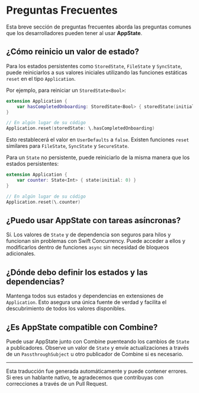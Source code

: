 # Preguntas Frecuentes

Esta breve sección de preguntas frecuentes aborda las preguntas comunes que los desarrolladores pueden tener al usar **AppState**.

## ¿Cómo reinicio un valor de estado?

Para los estados persistentes como `StoredState`, `FileState` y `SyncState`, puede reiniciarlos a sus valores iniciales utilizando las funciones estáticas `reset` en el tipo `Application`.

Por ejemplo, para reiniciar un `StoredState<Bool>`:
```swift
extension Application {
    var hasCompletedOnboarding: StoredState<Bool> { storedState(initial: false, id: "onboarding_complete") }
}

// En algún lugar de su código
Application.reset(storedState: \.hasCompletedOnboarding)
```
Esto restablecerá el valor en `UserDefaults` a `false`. Existen funciones `reset` similares para `FileState`, `SyncState` y `SecureState`.

Para un `State` no persistente, puede reiniciarlo de la misma manera que los estados persistentes:
```swift
extension Application {
    var counter: State<Int> { state(initial: 0) }
}

// En algún lugar de su código
Application.reset(\.counter)
```

## ¿Puedo usar AppState con tareas asíncronas?

Sí. Los valores de `State` y de dependencia son seguros para hilos y funcionan sin problemas con Swift Concurrency. Puede acceder a ellos y modificarlos dentro de funciones `async` sin necesidad de bloqueos adicionales.

## ¿Dónde debo definir los estados y las dependencias?

Mantenga todos sus estados y dependencias en extensiones de `Application`. Esto asegura una única fuente de verdad y facilita el descubrimiento de todos los valores disponibles.

## ¿Es AppState compatible con Combine?

Puede usar AppState junto con Combine puenteando los cambios de `State` a publicadores. Observe un valor de `State` y envíe actualizaciones a través de un `PassthroughSubject` u otro publicador de Combine si es necesario.

---
Esta traducción fue generada automáticamente y puede contener errores. Si eres un hablante nativo, te agradecemos que contribuyas con correcciones a través de un Pull Request.

